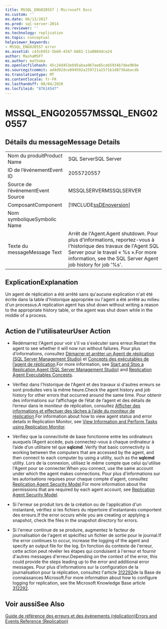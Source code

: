```yaml
---
title: MSSQL_ENG020557 | Microsoft Docs
ms.custom: ''
ms.date: 06/13/2017
ms.prod: sql-server-2014
ms.reviewer: ''
ms.technology: replication
ms.topic: conceptual
helpviewer_keywords:
- MSSQL_ENG020557 error
ms.assetid: c43c6952-5b60-4347-b881-11a0004dce24
author: MashaMSFT
ms.author: mathoma
ms.openlocfilehash: 45c24d453eb95abaa967ae65ceb5934b7dee969e
ms.sourcegitcommit: ad4d92dce894592a259721a1571b1d8736abacdb
ms.translationtype: MT
ms.contentlocale: fr-FR
ms.lasthandoff: 08/04/2020
ms.locfileid: "87614547"
---
```

# <a name="mssql_eng020557"></a><span data-ttu-id="7e5aa-102">MSSQL_ENG020557</span><span class="sxs-lookup"><span data-stu-id="7e5aa-102">MSSQL_ENG020557</span></span>
    
## <a name="message-details"></a><span data-ttu-id="7e5aa-103">Détails du message</span><span class="sxs-lookup"><span data-stu-id="7e5aa-103">Message Details</span></span>  
  
|||  
|-|-|  
|<span data-ttu-id="7e5aa-104">Nom du produit</span><span class="sxs-lookup"><span data-stu-id="7e5aa-104">Product Name</span></span>|<span data-ttu-id="7e5aa-105">SQL Server</span><span class="sxs-lookup"><span data-stu-id="7e5aa-105">SQL Server</span></span>|  
|<span data-ttu-id="7e5aa-106">ID de l’événement</span><span class="sxs-lookup"><span data-stu-id="7e5aa-106">Event ID</span></span>|<span data-ttu-id="7e5aa-107">20557</span><span class="sxs-lookup"><span data-stu-id="7e5aa-107">20557</span></span>|  
|<span data-ttu-id="7e5aa-108">Source de l’événement</span><span class="sxs-lookup"><span data-stu-id="7e5aa-108">Event Source</span></span>|<span data-ttu-id="7e5aa-109">MSSQLSERVER</span><span class="sxs-lookup"><span data-stu-id="7e5aa-109">MSSQLSERVER</span></span>|  
|<span data-ttu-id="7e5aa-110">Composant</span><span class="sxs-lookup"><span data-stu-id="7e5aa-110">Component</span></span>|[!INCLUDE[ssDEnoversion](../../includes/ssdenoversion-md.md)]|  
|<span data-ttu-id="7e5aa-111">Nom symbolique</span><span class="sxs-lookup"><span data-stu-id="7e5aa-111">Symbolic Name</span></span>||  
|<span data-ttu-id="7e5aa-112">Texte du message</span><span class="sxs-lookup"><span data-stu-id="7e5aa-112">Message Text</span></span>|<span data-ttu-id="7e5aa-113">Arrêt de l'Agent.</span><span class="sxs-lookup"><span data-stu-id="7e5aa-113">Agent shutdown.</span></span> <span data-ttu-id="7e5aa-114">Pour plus d'informations, reportez-vous à l'historique des travaux de l'Agent SQL Server pour le travail « %s ».</span><span class="sxs-lookup"><span data-stu-id="7e5aa-114">For more information, see the SQL Server Agent job history for job '%s'.</span></span>|  
  
## <a name="explanation"></a><span data-ttu-id="7e5aa-115">Explication</span><span class="sxs-lookup"><span data-stu-id="7e5aa-115">Explanation</span></span>  
 <span data-ttu-id="7e5aa-116">Un agent de réplication a été arrêté sans qu'aucune explication n'ait été écrite dans la table d'historique appropriée ou l'agent a été arrêté au milieu d'un processus.</span><span class="sxs-lookup"><span data-stu-id="7e5aa-116">A replication agent has shut down without writing a reason to the appropriate history table, or the agent was shut down while in the middle of a process.</span></span>  
  
## <a name="user-action"></a><span data-ttu-id="7e5aa-117">Action de l'utilisateur</span><span class="sxs-lookup"><span data-stu-id="7e5aa-117">User Action</span></span>  
  
-   <span data-ttu-id="7e5aa-118">Redémarrez l'Agent pour voir s'il va s'exécuter sans erreur.</span><span class="sxs-lookup"><span data-stu-id="7e5aa-118">Restart the agent to see whether it will now run without failures.</span></span> <span data-ttu-id="7e5aa-119">Pour plus d’informations, consultez [Démarrer et arrêter un Agent de réplication &#40;SQL Server Management Studio&#41;](agents/start-and-stop-a-replication-agent-sql-server-management-studio.md) et [Concepts des exécutables de l’agent de réplication](concepts/replication-agent-executables-concepts.md).</span><span class="sxs-lookup"><span data-stu-id="7e5aa-119">For more information, see [Start and Stop a Replication Agent &#40;SQL Server Management Studio&#41;](agents/start-and-stop-a-replication-agent-sql-server-management-studio.md) and [Replication Agent Executables Concepts](concepts/replication-agent-executables-concepts.md).</span></span>  
  
-   <span data-ttu-id="7e5aa-120">Vérifiez dans l'historique de l'Agent et des travaux si d'autres erreurs se sont produites vers la même heure.</span><span class="sxs-lookup"><span data-stu-id="7e5aa-120">Check the agent history and job history for other errors that occurred around the same time.</span></span> <span data-ttu-id="7e5aa-121">Pour obtenir des informations sur l’affichage de l’état de l’agent et des détails de l’erreur dans le moniteur de réplication, consultez [Afficher des informations et effectuer des tâches à l’aide du moniteur de réplication](monitor/view-information-and-perform-tasks-replication-monitor.md).</span><span class="sxs-lookup"><span data-stu-id="7e5aa-121">For information about how to view agent status and error details in Replication Monitor, see [View Information and Perform Tasks using Replication Monitor](monitor/view-information-and-perform-tasks-replication-monitor.md).</span></span>
-   <span data-ttu-id="7e5aa-122">Vérifiez que la connectivité de base fonctionne entre les ordinateurs auxquels l’Agent accède, puis connectez-vous à chaque ordinateur à l’aide d’un utilitaire tel que **sqlcmd** .</span><span class="sxs-lookup"><span data-stu-id="7e5aa-122">Verify that basic connectivity is working between the computers that are accessed by the agent, and then connect to each computer by using a utility, such as the **sqlcmd** utility.</span></span> <span data-ttu-id="7e5aa-123">Lors de la connexion, utilisez le même compte que celui qu'utilise l'Agent pour se connecter.</span><span class="sxs-lookup"><span data-stu-id="7e5aa-123">When you connect, use the same account under which the agent makes connections.</span></span> <span data-ttu-id="7e5aa-124">Pour plus d'informations sur les autorisations requises pour chaque compte d'agent, consultez [Replication Agent Security Model](security/replication-agent-security-model.md).</span><span class="sxs-lookup"><span data-stu-id="7e5aa-124">For more information about the permissions that are required by each agent account, see [Replication Agent Security Model](security/replication-agent-security-model.md).</span></span>  
  
-   <span data-ttu-id="7e5aa-125">Si l'erreur se produit lors de la création ou de l'application d'un instantané, vérifiez si les fichiers du répertoire d'instantanés comportent des erreurs.</span><span class="sxs-lookup"><span data-stu-id="7e5aa-125">If the error occurs while you are creating or applying a snapshot, check the files in the snapshot directory for errors.</span></span>  
  
-   <span data-ttu-id="7e5aa-126">Si l'erreur continue de se produire, augmentez le facteur de journalisation de l'agent et spécifiez un fichier de sortie pour le journal.</span><span class="sxs-lookup"><span data-stu-id="7e5aa-126">If the error continues to occur, increase the logging of the agent and specify an output file for the log.</span></span> <span data-ttu-id="7e5aa-127">En fonction du contexte de l'erreur, cette action peut révéler les étapes qui conduisent à l'erreur et fournir d'autres messages d'erreur.</span><span class="sxs-lookup"><span data-stu-id="7e5aa-127">Depending on the context of the error, this could provide the steps leading up to the error and additional error messages.</span></span> <span data-ttu-id="7e5aa-128">Pour plus d'informations sur la configuration de la journalisation pour la réplication, consultez l'article [312292](https://support.microsoft.com/kb/312292)de la Base de connaissances Microsoft.</span><span class="sxs-lookup"><span data-stu-id="7e5aa-128">For more information about how to configure logging for replication, see the Microsoft Knowledge Base article [312292](https://support.microsoft.com/kb/312292).</span></span>  
  
## <a name="see-also"></a><span data-ttu-id="7e5aa-129">Voir aussi</span><span class="sxs-lookup"><span data-stu-id="7e5aa-129">See Also</span></span>  
 [<span data-ttu-id="7e5aa-130">Guide de référence des erreurs et des événements &#40;réplication&#41;</span><span class="sxs-lookup"><span data-stu-id="7e5aa-130">Errors and Events Reference &#40;Replication&#41;</span></span>](errors-and-events-reference-replication.md)  
  
  
